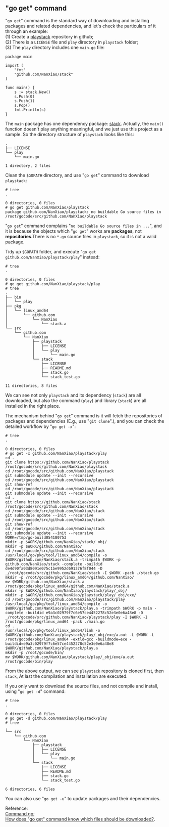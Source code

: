 "go get" command
----
"`go get`" command is the standard way of downloading and installing packages and related dependencies, and let's check the particulars of it through an example:  
(1) Create a [playstack](https://github.com/NanXiao/playstack) repository in github;  
(2) There is a `LICENSE` file and `play` directory in `playstack` folder;  
(3) The `play` directory includes one `main.go` file:  

	package main
	
	import (
		"fmt"
		"github.com/NanXiao/stack"
	)
	
	func main() {
		s := stack.New()
		s.Push(0)
		s.Push(1)
		s.Pop()
		fmt.Println(s)
	}
The `main` package has one dependency package: [stack](https://github.com/NanXiao/stack). Actually, the `main()` function doesn't play anything meaningful, and we just use this project as a sample. So the directory structure of `playstack` looks like this:  

	.
	├── LICENSE
	└── play
	    └── main.go
	
	1 directory, 2 files
 
Clean the `$GOPATH` directory, and use "`go get`" command to download `playstack`:  

	# tree
	.
	
	0 directories, 0 files
	# go get github.com/NanXiao/playstack
	package github.com/NanXiao/playstack: no buildable Go source files in /root/gocode/src/github.com/NanXiao/playstack

"`go get`" command complains "`no buildable Go source files in ...`", and it is because the objects which "`go get`" works are **packages**, not **repositories**.There is no `*.go` source files in `playstack`, so it is not a valid package.  

Tidy up `$GOPATH` folder, and execute "`go get github.com/NanXiao/playstack/play`" instead:  

	# tree
	.
	
	0 directories, 0 files
	# go get github.com/NanXiao/playstack/play
	# tree
	.
	├── bin
	│   └── play
	├── pkg
	│   └── linux_amd64
	│       └── github.com
	│           └── NanXiao
	│               └── stack.a
	└── src
	    └── github.com
	        └── NanXiao
	            ├── playstack
	            │   ├── LICENSE
	            │   └── play
	            │       └── main.go
	            └── stack
	                ├── LICENSE
	                ├── README.md
	                ├── stack.go
	                └── stack_test.go
	
	11 directories, 8 files
We can see not only `playstack` and its dependency (`stack`) are all downloaded, but also the command (`play`) and library (`stack`) are all installed in the right place.  

The mechanism behind "`go get`" command is it will fetch the repositories of packages and dependencies (E.g., use "`git clone`".), and you can check the detailed workflow by "`go get -x`":  

	# tree
	.
	
	0 directories, 0 files
	# go get -x github.com/NanXiao/playstack/play
	cd .
	git clone https://github.com/NanXiao/playstack /root/gocode/src/github.com/NanXiao/playstack
	cd /root/gocode/src/github.com/NanXiao/playstack
	git submodule update --init --recursive
	cd /root/gocode/src/github.com/NanXiao/playstack
	git show-ref
	cd /root/gocode/src/github.com/NanXiao/playstack
	git submodule update --init --recursive
	cd .
	git clone https://github.com/NanXiao/stack /root/gocode/src/github.com/NanXiao/stack
	cd /root/gocode/src/github.com/NanXiao/stack
	git submodule update --init --recursive
	cd /root/gocode/src/github.com/NanXiao/stack
	git show-ref
	cd /root/gocode/src/github.com/NanXiao/stack
	git submodule update --init --recursive
	WORK=/tmp/go-build054180753
	mkdir -p $WORK/github.com/NanXiao/stack/_obj/
	mkdir -p $WORK/github.com/NanXiao/
	cd /root/gocode/src/github.com/NanXiao/stack
	/usr/local/go/pkg/tool/linux_amd64/compile -o $WORK/github.com/NanXiao/stack.a -trimpath $WORK -p github.com/NanXiao/stack -complete -buildid de4d90fa03d8091e075c1be9952d691376f8f044 -D _/root/gocode/src/github.com/NanXiao/stack -I $WORK -pack ./stack.go
	mkdir -p /root/gocode/pkg/linux_amd64/github.com/NanXiao/
	mv $WORK/github.com/NanXiao/stack.a /root/gocode/pkg/linux_amd64/github.com/NanXiao/stack.a
	mkdir -p $WORK/github.com/NanXiao/playstack/play/_obj/
	mkdir -p $WORK/github.com/NanXiao/playstack/play/_obj/exe/
	cd /root/gocode/src/github.com/NanXiao/playstack/play
	/usr/local/go/pkg/tool/linux_amd64/compile -o $WORK/github.com/NanXiao/playstack/play.a -trimpath $WORK -p main -complete -buildid e9a3c02979f7c6e57ce4452278c52e3e0e6a48e8 -D _/root/gocode/src/github.com/NanXiao/playstack/play -I $WORK -I /root/gocode/pkg/linux_amd64 -pack ./main.go
	cd .
	/usr/local/go/pkg/tool/linux_amd64/link -o $WORK/github.com/NanXiao/playstack/play/_obj/exe/a.out -L $WORK -L /root/gocode/pkg/linux_amd64 -extld=gcc -buildmode=exe -buildid=e9a3c02979f7c6e57ce4452278c52e3e0e6a48e8 $WORK/github.com/NanXiao/playstack/play.a
	mkdir -p /root/gocode/bin/
	mv $WORK/github.com/NanXiao/playstack/play/_obj/exe/a.out /root/gocode/bin/play
From the above output, we can see `playstack` repository is cloned first, then `stack`, At last the compilation and installation are executed.  

If you only want to download the source files, and not compile and install, using "`go get -d`" command:  
 
	# tree
	.
	
	0 directories, 0 files
	# go get -d github.com/NanXiao/playstack/play
	# tree
	.
	└── src
	    └── github.com
	        └── NanXiao
	            ├── playstack
	            │   ├── LICENSE
	            │   └── play
	            │       └── main.go
	            └── stack
	                ├── LICENSE
	                ├── README.md
	                ├── stack.go
	                └── stack_test.go
	
	6 directories, 6 files

You can also use "`go get -u`" to update packages and their dependencies.
 
Reference:  
[Command go](https://golang.org/cmd/go/#hdr-Download_and_install_packages_and_dependencies);  
[How does "go get" command know which files should be downloaded?](https://groups.google.com/forum/#!topic/golang-nuts/-V9QR8ncf4w).